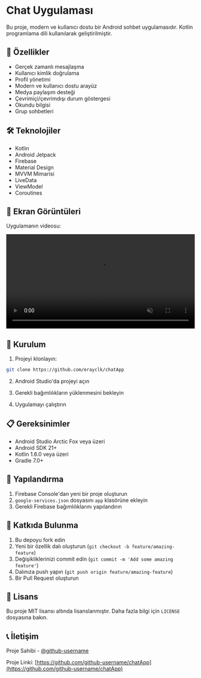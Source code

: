 # Chat Uygulaması

Bu proje, modern ve kullanıcı dostu bir Android sohbet uygulamasıdır. Kotlin programlama dili kullanılarak geliştirilmiştir.

## 📱 Özellikler

- Gerçek zamanlı mesajlaşma
- Kullanıcı kimlik doğrulama
- Profil yönetimi
- Modern ve kullanıcı dostu arayüz
- Medya paylaşım desteği
- Çevrimiçi/çevrimdışı durum göstergesi
- Okundu bilgisi
- Grup sohbetleri

## 🛠️ Teknolojiler

- Kotlin
- Android Jetpack
- Firebase
- Material Design
- MVVM Mimarisi
- LiveData
- ViewModel
- Coroutines

## 📸 Ekran Görüntüleri 

Uygulamanın videosu:

<video src="screenshots/Screen_recording_20250524_182453.webm" controls autoplay loop muted width="100%">
  Tarayıcınız video etiketini desteklemiyor.
</video>

## 🚀 Kurulum

1. Projeyi klonlayın:
```bash
git clone https://github.com/erayclk/chatApp
```

2. Android Studio'da projeyi açın

3. Gerekli bağımlılıkların yüklenmesini bekleyin

4. Uygulamayı çalıştırın

## 📋 Gereksinimler

- Android Studio Arctic Fox veya üzeri
- Android SDK 21+
- Kotlin 1.6.0 veya üzeri
- Gradle 7.0+

## 🔧 Yapılandırma

1. Firebase Console'dan yeni bir proje oluşturun
2. `google-services.json` dosyasını `app` klasörüne ekleyin
3. Gerekli Firebase bağımlılıklarını yapılandırın

## 🤝 Katkıda Bulunma

1. Bu depoyu fork edin
2. Yeni bir özellik dalı oluşturun (`git checkout -b feature/amazing-feature`)
3. Değişikliklerinizi commit edin (`git commit -m 'Add some amazing feature'`)
4. Dalınıza push yapın (`git push origin feature/amazing-feature`)
5. Bir Pull Request oluşturun

## 📝 Lisans

Bu proje MIT lisansı altında lisanslanmıştır. Daha fazla bilgi için `LICENSE` dosyasına bakın.

## 📞 İletişim

Proje Sahibi - [@github-username](https://github.com/github-username)

Proje Linki: [https://github.com/github-username/chatApp](https://github.com/github-username/chatApp) 

